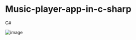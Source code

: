 # Music-player-app-in-c-sharp
C#

![image](https://github.com/Vanireddy85/Music-player-app-in-c-sharp/assets/138992455/acd97ab2-1571-4505-9ecd-0da50da4edc3)
